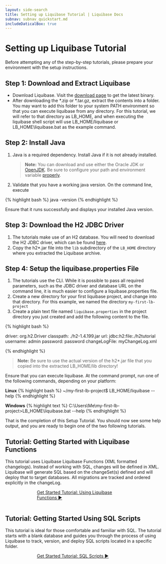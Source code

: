 ```yaml
---
layout: side-search
title: Setting up Liquibase Tutorial | Liquibase Docs
subnav: subnav_quickstart.md
includeDaticalBox: true
---
```

# Setting up Liquibase Tutorial
Before attempting any of the step-by-step tutorials, please prepare your environment with the setup instructions.

## Step 1: Download and Extract Liquibase
- Download Liquibase. Visit the [download page](https://download.liquibase.org/) to get the latest binary.
- After downloading the *.zip or *.tar.gz, extract the contents into a folder. You may want to add this folder to your system PATH environment so that you can execute liquibase from any directory. For this tutorial, we will refer to that directory as LB_HOME, and when executing the liquibase shell script will use LB_HOME/liquibase or LB_HOME\liquibase.bat as the example command.

## Step 2: Install Java
1. Java is a required dependency. Install Java if it is not already installed.
    > **Note:** You can download and use either the Oracle JDK or <a href="https://jdk.java.net/12/">OpenJDK</a>. Be sure to configure your path
     and environment variable <a href="https://stackoverflow.com/questions/52511778/how-to-install-openjdk-11-on-windows">properly</a>.
2. Validate that you have a working java version. On the command line, execute 

{% highlight bash %}
java -version
{% endhighlight %}
    
Ensure that it runs successfully and displays your installed Java version.

## Step 3: Download the H2 JDBC Driver
1. The tutorials make use of an H2 database. You will need to download the H2 JDBC driver, which can be found <a href="http://www.h2database.com/html/cheatSheet.html">here</a>.
2. Copy the h2*.jar file into the `lib` subdirectory of the `LB_HOME` directory where you extracted the Liquibase archive.

## Step 4: Setup the liquibase.properties File
1. The tutorials use the CLI. While it is possible to pass all required parameters, such as the JDBC driver and database URL on the command line, it is much easier to 
   configure a liquibase.properties file.
2. Create a new directory for your first liquibase project, and change into that directory. For this example, we named the directory `my-first-lb-project`
3. Create a plain text file named `liquibase.properties` in the project directory you just created and add the following content to the file.

{% highlight bash %}

driver: org.h2.Driver
classpath: ./h2-1.4.199.jar
url: jdbc:h2:file:./h2tutorial
username: admin
password: password
changeLogFile: myChangeLog.xml

{% endhighlight %}

>**Note:** Be sure to use the actual version of the h2*.jar file that you copied into the extracted LB_HOME/lib directory!

Ensure that you can execute liquibase. At the command prompt, run one of the following commands, depending on your platform:

**Linux** 
{% highlight bash %}
~/my-first-lb-project$ LB_HOME/liquibase --help
{% endhighlight %}
    
**Windows** 
{% highlight text %}
C:\Users\Me\my-first-lb-project>LB_HOME\liquibase.bat --help
{% endhighlight %}

That is the completion of this Setup Tutorial. You should now see some help output, and you are ready to begin one of the two following tutorials.

## Tutorial: Getting Started with Liquibase Functions
This tutorial uses Liquibase Liquibase Functions (XML formatted changelogs). Instead of working with SQL, changes will be defined in XML. Liquibase will generate SQL based on the changeSet(s) defined and will deploy that to target databases. All migrations are tracked and ordered explicitly in the changeLog.

<div class="cta-container" style="margin-left: auto; margin-right: auto; width: 300px; height: 50px">
<div class="cta cta--block"><a href="/get-started/quickstart_lb.html">Get Started Tutorial: Using Liquibase Functions ►</a></div></div>

## Tutorial: Getting Started Using SQL Scripts
This tutorial is ideal for those comfortable and familiar with SQL. The tutorial starts with a blank database and guides you through the process of using Liquibase to track, version, and deploy SQL scripts located in a specific folder.

<div class="cta-container" style="margin-left: auto; margin-right: auto; width: 300px; height: 50px">
<div class="cta cta--block"><a href="/get_started/quickstart_sql.html">Get Started Tutorial: SQL Scripts ►</a></div></div>
